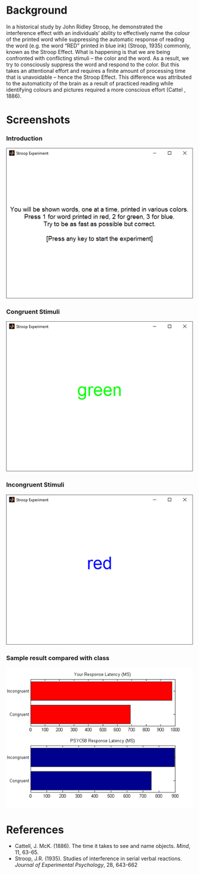 # Background

In a historical study by John Ridley Stroop, he demonstrated the interference effect with an individuals’ ability to effectively name the colour of the printed word while suppressing the automatic response of reading the word (e.g. the word “RED” printed in blue ink) (Stroop, 1935) commonly, known as the Stroop Effect. What is happening is that we are being confronted with conflicting stimuli – the color and the word. As a result, we try to consciously suppress the word and respond to the color. But this takes an attentional effort and requires a finite amount of processing time that is unavoidable – hence the Stroop Effect. This difference was attributed to the automaticity of the brain as a result of practiced reading while identifying colours and pictures required a more conscious effort (Cattel , 1886).

# Screenshots

### Introduction

![alt text](https://github.com/AeKana/MATLAB/blob/master/images/intro.png)

### Congruent Stimuli

![alt text](https://github.com/AeKana/MATLAB/blob/master/images/congruent.png)

### Incongruent Stimuli

![alt text](https://github.com/AeKana/MATLAB/blob/master/images/incongruent.png)

### Sample result compared with class

![alt_text](https://github.com/AeKana/MATLAB/blob/master/images/sample_result.png)

# References

- Cattell, J. McK. (1886). The time it takes to see and name objects. *Mind*, 11, 63-65.
- Stroop, J.R. (1935). Studies of interference in serial verbal reactions. *Journal of Experimental Psychology*, 28, 643-662
